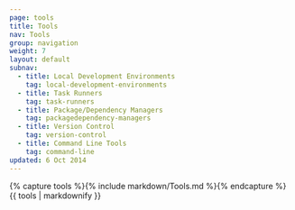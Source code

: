 ```yaml
---
page: tools
title: Tools
nav: Tools
group: navigation
weight: 7
layout: default
subnav:
  - title: Local Development Environments
    tag: local-development-environments
  - title: Task Runners
    tag: task-runners
  - title: Package/Dependency Managers
    tag: packagedependency-managers
  - title: Version Control
    tag: version-control
  - title: Command Line Tools
    tag: command-line
updated: 6 Oct 2014
---
```


<div class="docs-section">
		{% capture tools %}{% include markdown/Tools.md %}{% endcapture %}
		{{ tools | markdownify }}
</div>